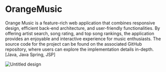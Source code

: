 # OrangeMusic
 Orange Music is a feature-rich web application that combines responsive design, efficient back-end architecture, and user-friendly functionalities. By offering artist search, song rating, and top song rankings, the application provides an enjoyable and interactive experience for music enthusiasts. The source code for the project can be found on the associated GitHub repository, where users can explore the implementation details in-depth.
 [Java, Java Spring, JSP]

![Untitled design](https://github.com/NataliaSilva10/OrangeMusic/assets/116288733/7c38976b-2105-40f8-b163-e176acd2ed26)

